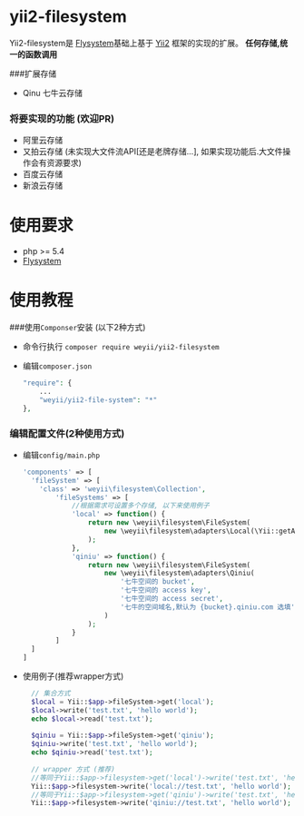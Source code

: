 
yii2-filesystem
=================
Yii2-filesystem是 [Flysystem](https://github.com/thephpleague/flysystem)基础上基于 [Yii2](https://github.com/yiisoft/yii2) 框架的实现的扩展。 **任何存储,统一的函数调用**

###扩展存储
- Qinu 七牛云存储

### 将要实现的功能 (欢迎PR)
- 阿里云存储 
- 又拍云存储 (未实现大文件流API[还是老牌存储...], 如果实现功能后.大文件操作会有资源要求)
- 百度云存储
- 新浪云存储

使用要求
========
- php >= 5.4
- [Flysystem](https://github.com/thephpleague/flysystem) 

使用教程
========
###使用`Componser`安装 (以下2种方式)
- 命令行执行 `composer require weyii/yii2-filesystem`
- 编辑`composer.json` 

  ```php
  "require": {
      ...
      "weyii/yii2-file-system": "*"
  },
  ```
### 编辑配置文件(2种使用方式)
- 编辑`config/main.php`

  ```php
  'components' => [
    'fileSystem' => [
      'class' => 'weyii\filesystem\Collection',
          'fileSystems' => [
              //根据需求可设置多个存储, 以下来使用例子
              'local' => function() {
                  return new \weyii\filesystem\FileSystem(
                      new \weyii\filesystem\adapters\Local(\Yii::getAlias('@webroot\images'))
                  );
              },
              'qiniu' => function() {
                  return new \weyii\filesystem\FileSystem(
                      new \weyii\filesystem\adapters\Qiniu(
                          '七牛空间的 bucket',
                          '七牛空间的 access key',
                          '七牛空间的 access secret',
                          '七牛的空间域名,默认为 {bucket}.qiniu.com 选填'
                      )
                  );
              }
          ]
    ]
  ]
  ```
- 使用例子(推荐wrapper方式)

  ```php
    // 集合方式
    $local = Yii::$app->fileSystem->get('local');
    $local->write('test.txt', 'hello world');
    echo $local->read('test.txt');
    
    $qiniu = Yii::$app->fileSystem->get('qiniu');
    $qiniu->write('test.txt', 'hello world');
    echo $qiniu->read('test.txt');
    
    // wrapper 方式 (推荐)
    //等同于Yii::$app->filesystem->get('local')->write('test.txt', 'hello world');
    Yii::$app->filesystem->write('local://test.txt', 'hello world');
    //等同于Yii::$app->filesystem->get('qiniu')->write('test.txt', 'hello world');
    Yii::$app->filesystem->write('qiniu://test.txt', 'hello world');
  ```
